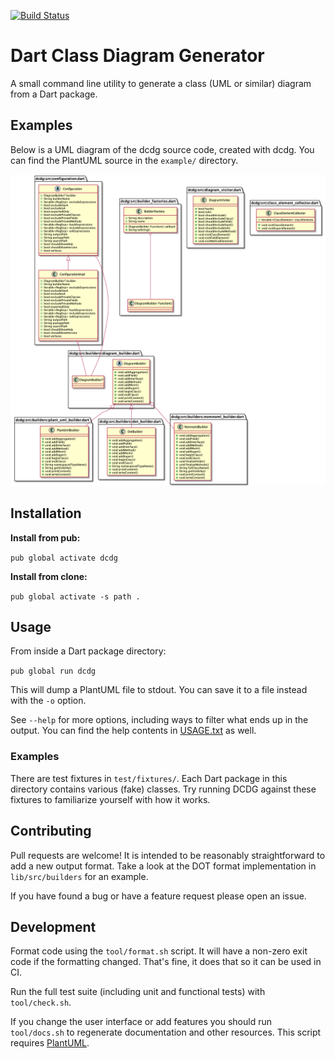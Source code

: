[![Build Status](https://travis-ci.org/glesica/dcdg.dart.svg?branch=master)](https://travis-ci.org/glesica/dcdg.dart)

# Dart Class Diagram Generator

A small command line utility to generate a class (UML or similar) diagram from a
Dart package.

## Examples

Below is a UML diagram of the dcdg source code, created with dcdg. You can find
the PlantUML source in the `example/` directory.

![Example UML Diagram](example/dcdg.png)

## Installation

**Install from pub:**

`pub global activate dcdg`

**Install from clone:**

`pub global activate -s path .`

## Usage

From inside a Dart package directory:

`pub global run dcdg`

This will dump a PlantUML file to stdout. You can save it to a file
instead with the `-o` option.

See `--help` for more options, including ways to filter what ends up
in the output. You can find the help contents in [USAGE.txt](USAGE.txt)
as well.

### Examples

There are test fixtures in `test/fixtures/`. Each Dart package in this
directory contains various (fake) classes. Try running DCDG against these
fixtures to familiarize yourself with how it works.

## Contributing

Pull requests are welcome! It is intended to be reasonably straightforward to
add a new output format. Take a look at the DOT format implementation in
`lib/src/builders` for an example.

If you have found a bug or have a feature request please open an issue.

## Development

Format code using the `tool/format.sh` script. It will have a non-zero exit code
if the formatting changed. That's fine, it does that so it can be used in CI.

Run the full test suite (including unit and functional tests) with
`tool/check.sh`.

If you change the user interface or add features you should run `tool/docs.sh`
to regenerate documentation and other resources. This script requires
[PlantUML](http://plantuml.com/).
